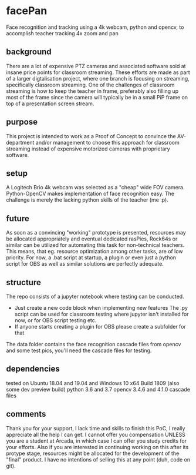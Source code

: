 # facePan
Face recognition and tracking using a 4k webcam, python and opencv, to accomplish teacher tracking 4x zoom and pan

## background
There are a lot of expensive PTZ cameras and associated software sold at insane price points for classroom streaming.
These efforts are made as part of a larger digtalisation project, where one branch is focusing on streaming, specifically classroom streaming.
One of the challenges of classroom streaming is how to keep the teacher in frame, preferably also filling up most of the frame since the camera will typically be in a small PiP frame on top of a presentation screen stream.

## purpose
This project is intended to work as a Proof of Concept to convince the AV-department and/or management to choose this approach for classroom streaming instead of expensive motorized cameras with proprietary software.

## setup
A Logitech Brio 4k webcam was selected as a "cheap" wide FOV camera.
Python-OpenCV makes implementation of face recognition easy.
The challenge is merely the lacking python skills of the teacher (me :p).

## future
As soon as a convincing "working" prototype is presented, resources may be allocated appropriately and eventual dedicated rasPies, Rock64s or similar can be utilized for automating this task for non-technical teachers. 
This means, that eg. resource optimization among other tasks, are of low priority.
For now, a .bat script at startup, a plugin or even just a python script for OBS as well as similar solutions are perfectly adequate.

## structure
The repo consists of a jupyter notebook where testing can be conducted. 
 - Just create a new code block when implementing new features
The .py script can be used for classroom testing where jupyter isn't installed for now, or for OBS script testing etc.
 - If anyone starts creating a plugin for OBS please create a subfolder for that
 
The data folder contains the face recognition cascade files from opencv and some test pics, you'll need the cascade files for testing.

## dependencies
tested on Ubuntu 18.04 and 19.04 and Windows 10 x64 Build 1809 (also some dev preview build)
python 3.6 and 3.7
opencv 3.4.6 and 4.1.0
cascade files

## comments
Thank you for your support, I lack time and skills to finish this PoC, I really appreciate all the help I can get.
I cannot offer you compensation UNLESS you are a student at Arcada, in which case I can offer you study credits for your efforts.
Also if you are interested in continuing working on this after its protype stage, resources might be allocated for the development of the "final" product. I have no intentions of selling this at any point (duh, code on git).
